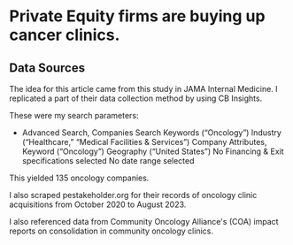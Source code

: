 # Private Equity firms are buying up cancer clinics.

## Data Sources

The idea for this article came from this study in JAMA Internal Medicine. I replicated a part of their data collection method by using CB Insights. 

These were my search parameters:

- Advanced Search, Companies Search
  Keywords (“Oncology”)
  Industry (“Healthcare,” “Medical Facilities & Services”)
  Company Attributes, Keyword (“Oncology”)
  Geography (“United States”)
  No Financing & Exit specifications selected
  No date range selected

This yielded 135 oncology companies. 

I also scraped pestakeholder.org for their records of oncology clinic acquisitions from October 2020 to August 2023.

I also referenced data from Community Oncology Alliance's (COA) impact reports on consolidation in community oncology clinics. 




